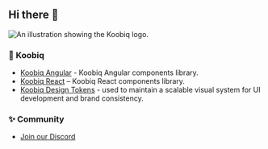 ## Hi there 👋

![An illustration showing the Koobiq logo.](https://github.com/koobiq/.github/assets/567760/c1a0cdbc-0fe4-4977-9a5e-25d183aab827)



### 🚀 Koobiq

- [Koobiq Angular](https://github.com/koobiq/angular-components) - Koobiq Angular components library.
- [Koobiq React](https://github.com/koobiq/react-components) – Koobiq React components library.
- [Koobiq Design Tokens](https://github.com/koobiq/design-tokens) - used to maintain a scalable visual system for UI development and brand consistency. 

### ✨ Community

- [Join our Discord](https://discord.gg/43MRHjgWYg)
